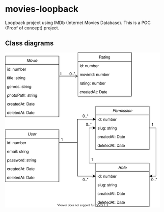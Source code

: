 # movies-loopback
Loopback project using IMDb (Internet Movies Database). This is a POC (Proof of concept) project.

## Class diagrams

![Class diagrams](./class_diagrams.svg)
